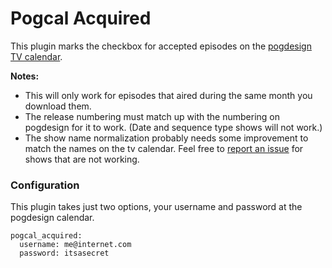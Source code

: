 # Pogcal Acquired

This plugin marks the checkbox for accepted episodes on the [pogdesign TV calendar](http://pogdesign.co.uk/cat).

**Notes:**
- This will only work for episodes that aired during the same month you download them.
- The release numbering must match up with the numbering on pogdesign for it to work. (Date and sequence type shows will not work.)
- The show name normalization probably needs some improvement to match the names on the tv calendar. Feel free to [report an issue](http://flexget.com/newticket) for shows that are not working.

### Configuration

This plugin takes just two options, your username and password at the pogdesign calendar.
```
pogcal_acquired:
  username: me@internet.com
  password: itsasecret
```